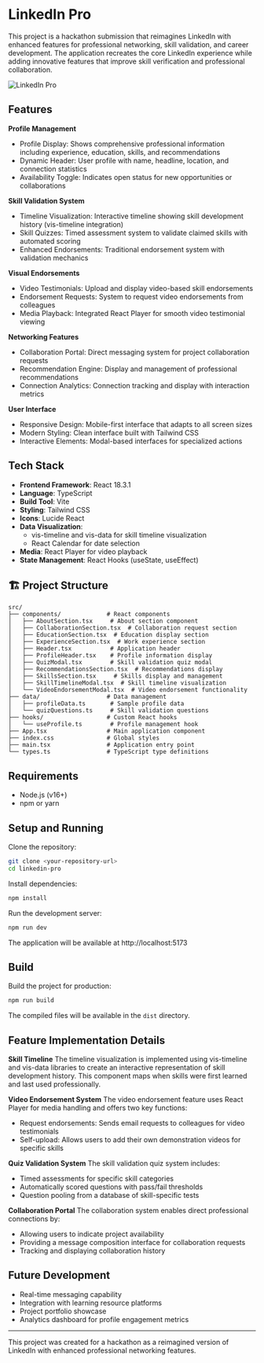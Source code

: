 # LinkedIn Pro

This project is a hackathon submission that reimagines LinkedIn with enhanced features for professional networking, skill validation, and career development. The application recreates the core LinkedIn experience while adding innovative features that improve skill verification and professional collaboration.

![LinkedIn Pro](https://images.pexels.com/photos/5439153/pexels-photo-5439153.jpeg?auto=compress&cs=tinysrgb&w=1260&h=750&dpr=2)

## Features

**Profile Management**
- Profile Display: Shows comprehensive professional information including experience, education, skills, and recommendations
- Dynamic Header: User profile with name, headline, location, and connection statistics
- Availability Toggle: Indicates open status for new opportunities or collaborations

**Skill Validation System**
- Timeline Visualization: Interactive timeline showing skill development history (vis-timeline integration)
- Skill Quizzes: Timed assessment system to validate claimed skills with automated scoring
- Enhanced Endorsements: Traditional endorsement system with validation mechanics

**Visual Endorsements**
- Video Testimonials: Upload and display video-based skill endorsements
- Endorsement Requests: System to request video endorsements from colleagues
- Media Playback: Integrated React Player for smooth video testimonial viewing

**Networking Features**
- Collaboration Portal: Direct messaging system for project collaboration requests
- Recommendation Engine: Display and management of professional recommendations
- Connection Analytics: Connection tracking and display with interaction metrics

**User Interface**
- Responsive Design: Mobile-first interface that adapts to all screen sizes
- Modern Styling: Clean interface built with Tailwind CSS
- Interactive Elements: Modal-based interfaces for specialized actions

## Tech Stack

- **Frontend Framework**: React 18.3.1
- **Language**: TypeScript
- **Build Tool**: Vite
- **Styling**: Tailwind CSS
- **Icons**: Lucide React
- **Data Visualization**: 
  - vis-timeline and vis-data for skill timeline visualization
  - React Calendar for date selection
- **Media**: React Player for video playback
- **State Management**: React Hooks (useState, useEffect)

## 🏗️ Project Structure

```
src/
├── components/             # React components
│   ├── AboutSection.tsx     # About section component
│   ├── CollaborationSection.tsx  # Collaboration request section
│   ├── EducationSection.tsx  # Education display section
│   ├── ExperienceSection.tsx  # Work experience section
│   ├── Header.tsx           # Application header
│   ├── ProfileHeader.tsx    # Profile information display
│   ├── QuizModal.tsx        # Skill validation quiz modal
│   ├── RecommendationsSection.tsx  # Recommendations display
│   ├── SkillsSection.tsx     # Skills display and management
│   ├── SkillTimelineModal.tsx  # Skill timeline visualization
│   └── VideoEndorsementModal.tsx  # Video endorsement functionality
├── data/                   # Data management
│   ├── profileData.ts       # Sample profile data
│   └── quizQuestions.ts     # Skill validation questions
├── hooks/                  # Custom React hooks
│   └── useProfile.ts        # Profile management hook
├── App.tsx                 # Main application component
├── index.css               # Global styles
├── main.tsx                # Application entry point
└── types.ts                # TypeScript type definitions
```

## Requirements

- Node.js (v16+)
- npm or yarn

## Setup and Running

Clone the repository:
```bash
git clone <your-repository-url>
cd linkedin-pro
```

Install dependencies:
```bash
npm install
```

Run the development server:
```bash
npm run dev
```

The application will be available at http://localhost:5173

## Build

Build the project for production:
```bash
npm run build
```

The compiled files will be available in the `dist` directory.

## Feature Implementation Details

**Skill Timeline**
The timeline visualization is implemented using vis-timeline and vis-data libraries to create an interactive representation of skill development history. This component maps when skills were first learned and last used professionally.

**Video Endorsement System**
The video endorsement feature uses React Player for media handling and offers two key functions:
- Request endorsements: Sends email requests to colleagues for video testimonials
- Self-upload: Allows users to add their own demonstration videos for specific skills

**Quiz Validation System**
The skill validation quiz system includes:
- Timed assessments for specific skill categories
- Automatically scored questions with pass/fail thresholds
- Question pooling from a database of skill-specific tests

**Collaboration Portal**
The collaboration system enables direct professional connections by:
- Allowing users to indicate project availability 
- Providing a message composition interface for collaboration requests
- Tracking and displaying collaboration history

## Future Development

- Real-time messaging capability
- Integration with learning resource platforms
- Project portfolio showcase
- Analytics dashboard for profile engagement metrics

---

This project was created for a hackathon as a reimagined version of LinkedIn with enhanced professional networking features.
